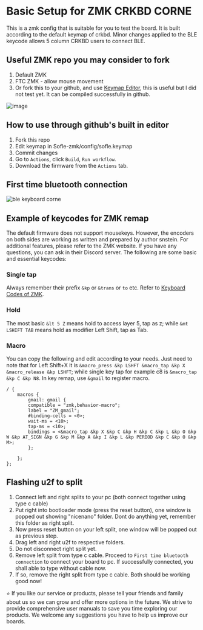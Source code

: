 # Basic Setup for ZMK CRKBD CORNE
This is a zmk config that is suitable for you to test the board. It is built according to the default keymap of crkbd. Minor changes applied to the BLE keycode allows 5 column CRKBD users to connect BLE. 

## Useful ZMK repo you may consider to fork
1. Default ZMK
2. FTC ZMK - allow mouse movement
3. Or fork this to your github, and use [Keymap Editor](https://nickcoutsos.github.io/keymap-editor/), this is useful but I did not test yet. It can be compiled successfully in github.

![image](https://github.com/superxc3/zmk-config-crkbd/assets/79617315/7b06ab32-496f-4658-839e-51ad848a449b)


## How to use through github's built in editor
1. Fork this repo
2. Edit keymap in Sofle-zmk/config/sofle.keymap 
3. Commit changes
4. Go to `Actions`, click `Build`, `Run workflow`.
5. Download the firmware from the `Actions` tab.

## First time bluetooth connection
![ble keyboard corne](https://user-images.githubusercontent.com/79617315/230918198-c6b5562f-e7e5-463d-b915-6c299875f332.jpg)

## Example of keycodes for ZMK remap
The default firmware does not support mousekeys. However, the encoders on both sides are working as written and prepared by author snstein. For additional features, please refer to the ZMK website. If you have any questions, you can ask in their Discord server. The following are some basic and essential keycodes:


### Single tap
Always remember their prefix `&kp` or `&trans` or `to` etc. Refer to [Keyboard Codes of ZMK](https://zmk.dev/docs/codes).

### Hold
The most basic `&lt 5 Z` means hold to access layer 5, tap as z; while `&mt LSHIFT TAB` means hold as modifier Left Shift, tap as Tab.


### Macro
You can copy the following and edit according to your needs. Just need to note that for Left Shift+X it is `&macro_press &kp LSHFT &macro_tap &kp X &macro_release &kp LSHFT`; while single key tap for example c8 is `&macro_tap &kp C &kp N8`. In key remap, use `&gmail` to register macro.

```
/ {
    macros {
		gmail: gmail {
        compatible = "zmk,behavior-macro";
        label = "ZM_gmail";
        #binding-cells = <0>;
        wait-ms = <10>;
        tap-ms = <10>;
        bindings = <&macro_tap &kp X &kp C &kp H &kp C &kp L &kp O &kp W &kp AT_SIGN &kp G &kp M &kp A &kp I &kp L &kp PERIOD &kp C &kp O &kp M>;
        };

    };
};
```

## Flashing u2f to split
1. Connect left and right splits to your pc (both connect together using type c cable)
2. Put right into bootloader mode (press the reset button), one window is popped out showing "nicenano" folder. Dont do anything yet, remember this folder as right split. 
3. Now press reset button on your left split, one window will be popped out as previous step.
4. Drag left and right u2f to respective folders.
5. Do not disconnect right split yet. 
6. Remove left split from type c cable. Proceed to `First time bluetooth connection` to connect your board to pc. If successfully connected, you shall able to type without cable now. 
8. If so, remove the right split from type c cable. Both should be working good now!

:star: If you like our service or products, please tell your friends and family about us so we can grow and offer more options in the future. We strive to provide comprehensive user manuals to save you time exploring our products. We welcome any suggestions you have to help us improve our boards.
